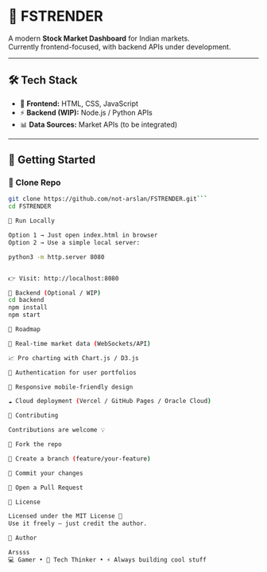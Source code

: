 # 🚀 FSTRENDER

A modern **Stock Market Dashboard** for Indian markets.  
Currently frontend-focused, with backend APIs under development.  

---

## 🛠️ Tech Stack

- 🎨 **Frontend:** HTML, CSS, JavaScript  
- ⚡ **Backend (WIP):** Node.js / Python APIs  
- 📊 **Data Sources:** Market APIs (to be integrated)  

---

## 🚀 Getting Started

### 🔹 Clone Repo
```bash
git clone https://github.com/not-arslan/FSTRENDER.git```
cd FSTRENDER

🔹 Run Locally

Option 1 → Just open index.html in browser
Option 2 → Use a simple local server:

python3 -m http.server 8080


👉 Visit: http://localhost:8080

🔹 Backend (Optional / WIP)
cd backend
npm install
npm start

📌 Roadmap

🔄 Real-time market data (WebSockets/API)

📈 Pro charting with Chart.js / D3.js

🔑 Authentication for user portfolios

📱 Responsive mobile-friendly design

☁️ Cloud deployment (Vercel / GitHub Pages / Oracle Cloud)

🤝 Contributing

Contributions are welcome 💡

🍴 Fork the repo

🌱 Create a branch (feature/your-feature)

💾 Commit your changes

🚀 Open a Pull Request

📜 License

Licensed under the MIT License 📝
Use it freely — just credit the author.

👤 Author

Arssss
💻 Gamer • 🧠 Tech Thinker • ⚡ Always building cool stuff

